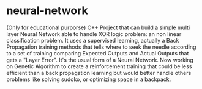 # neural-network
(Only for educational purporse) C++ Project that can build a simple multi layer Neural Network able to handle XOR logic problem: an non linear classification problem. It uses a supervised learning, actually a Back Propagation training methods that tells where to seek the needle according to a set of training comparing Expected Outputs and Actual Outputs that gets a "Layer Error". It's the usual form of a Neural Network. Now working on Genetic Algorithm to create a reinforcement training that could be less efficient than a back propagation learning but would better handle others problems like solving sudoko, or optimizing space in a backpack.
